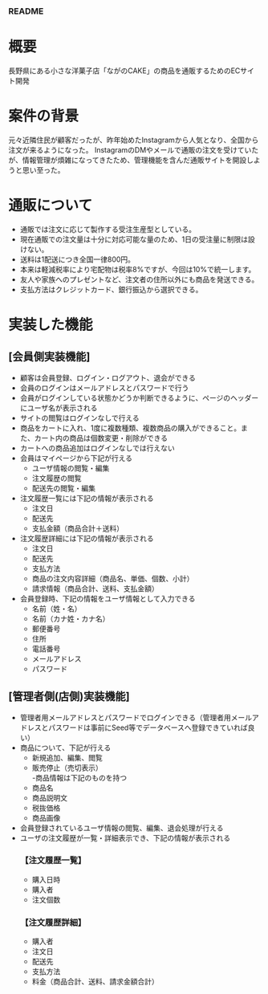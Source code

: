 ### README


# 概要  
長野県にある小さな洋菓子店「ながのCAKE」の商品を通販するためのECサイト開発

# 案件の背景  
元々近隣住民が顧客だったが、昨年始めたInstagramから人気となり、全国から注文が来るようになった。
InstagramのDMやメールで通販の注文を受けていたが、情報管理が煩雑になってきたため、管理機能を含んだ通販サイトを開設しようと思い至った。

# 通販について  
- 通販では注文に応じて製作する受注生産型としている。
- 現在通販での注文量は十分に対応可能な量のため、1日の受注量に制限は設けない。
- 送料は1配送につき全国一律800円。
- 本来は軽減税率により宅配物は税率8%ですが、今回は10%で統一します。
- 友人や家族へのプレゼントなど、注文者の住所以外にも商品を発送できる。
- 支払方法はクレジットカード、銀行振込から選択できる。

# 実装した機能
## [会員側実装機能]  
- 顧客は会員登録、ログイン・ログアウト、退会ができる
- 会員のログインはメールアドレスとパスワードで行う
- 会員がログインしている状態かどうか判断できるように、ページのヘッダーにユーザ名が表示される
- サイトの閲覧はログインなしで行える
- 商品をカートに入れ、1度に複数種類、複数商品の購入ができること。また、カート内の商品は個数変更・削除ができる
- カートへの商品追加はログインなしでは行えない
- 会員はマイページから下記が行える
  - ユーザ情報の閲覧・編集
  - 注文履歴の閲覧
  - 配送先の閲覧・編集
- 注文履歴一覧には下記の情報が表示される
  - 注文日
  - 配送先
  - 支払金額（商品合計＋送料）
- 注文履歴詳細には下記の情報が表示される
  - 注文日
  - 配送先
  - 支払方法
  - 商品の注文内容詳細（商品名、単価、個数、小計）
  - 請求情報（商品合計、送料、支払金額）
- 会員登録時、下記の情報をユーザ情報として入力できる
  - 名前（姓・名）
  - 名前（カナ姓・カナ名）
  - 郵便番号
  - 住所
  - 電話番号
  - メールアドレス
  - パスワード

## [管理者側(店側)実装機能]
- 管理者用メールアドレスとパスワードでログインできる（管理者用メールアドレスとパスワードは事前にSeed等でデータベースへ登録できていれば良い）  
- 商品について、下記が行える  
  - 新規追加、編集、閲覧  
  - 販売停止（売切表示）  
-商品情報は下記のものを持つ  
  - 商品名  
  - 商品説明文  
  - 税抜価格  
  - 商品画像  
- 会員登録されているユーザ情報の閲覧、編集、退会処理が行える  
- ユーザの注文履歴が一覧・詳細表示でき、下記の情報が表示される  
  ### 【注文履歴一覧】  
  - 購入日時  
  - 購入者  
  - 注文個数  
  ### 【注文履歴詳細】  
  - 購入者  
  - 注文日  
  - 配送先  
  - 支払方法  
  - 料金（商品合計、送料、請求金額合計）  


